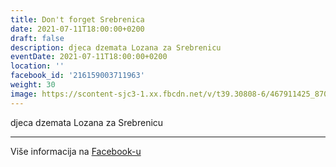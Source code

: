 ```yaml
---
title: Don't forget Srebrenica
date: 2021-07-11T18:00:00+0200
draft: false
description: djeca dzemata Lozana za Srebrenicu
eventDate: 2021-07-11T18:00:00+0200
location: ''
facebook_id: '216159003711963'
weight: 30
image: https://scontent-sjc3-1.xx.fbcdn.net/v/t39.30808-6/467911425_8702124949883247_8451066247417132989_n.jpg?_nc_cat=103&ccb=1-7&_nc_sid=9e60e4&_nc_ohc=3Tyi6zvS9PgQ7kNvwF0V4hA&_nc_oc=AdlNnV8tg65fKCLY4eXKcBivhd4k6SDWLLySVCX0RLIo5wheL-rrJpVwmPt87ssLM3c&_nc_zt=23&_nc_ht=scontent-sjc3-1.xx&edm=ABTKTjYEAAAA&_nc_gid=bTkYk_wCsMmwjqorMd_7SQ&oh=00_Afb8VIGzv5-At8z6yybl7IAQaFW_yug8-Q6YNStaAqxLdg&oe=68CFDA19
---
```


djeca dzemata Lozana za Srebrenicu

---

Više informacija na [Facebook-u](https://facebook.com/events/216159003711963)